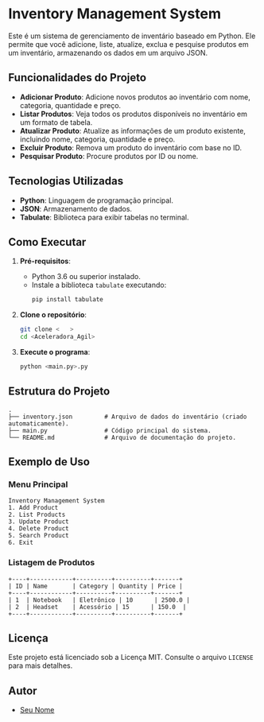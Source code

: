 # Inventory Management System

Este é um sistema de gerenciamento de inventário baseado em Python. Ele permite que você adicione, liste, atualize, exclua e pesquise produtos em um inventário, armazenando os dados em um arquivo JSON.

## Funcionalidades do Projeto

- **Adicionar Produto**: Adicione novos produtos ao inventário com nome, categoria, quantidade e preço.
- **Listar Produtos**: Veja todos os produtos disponíveis no inventário em um formato de tabela.
- **Atualizar Produto**: Atualize as informações de um produto existente, incluindo nome, categoria, quantidade e preço.
- **Excluir Produto**: Remova um produto do inventário com base no ID.
- **Pesquisar Produto**: Procure produtos por ID ou nome.

## Tecnologias Utilizadas

- **Python**: Linguagem de programação principal.
- **JSON**: Armazenamento de dados.
- **Tabulate**: Biblioteca para exibir tabelas no terminal.

## Como Executar

1. **Pré-requisitos**:
   - Python 3.6 ou superior instalado.
   - Instale a biblioteca `tabulate` executando:
     ```bash
     pip install tabulate
     ```

2. **Clone o repositório**:
   ```bash
   git clone <   >
   cd <Aceleradora_Agil>
   ```

3. **Execute o programa**:
   ```bash
   python <main.py>.py
   ```

## Estrutura do Projeto

```
.
├── inventory.json         # Arquivo de dados do inventário (criado automaticamente).
├── main.py                # Código principal do sistema.
└── README.md              # Arquivo de documentação do projeto.
```

## Exemplo de Uso

### Menu Principal
```plaintext
Inventory Management System
1. Add Product
2. List Products
3. Update Product
4. Delete Product
5. Search Product
6. Exit
```

### Listagem de Produtos
```plaintext
+----+------------+----------+----------+-------+
| ID | Name       | Category | Quantity | Price |
+----+------------+----------+----------+-------+
| 1  | Notebook   | Eletrônico | 10      | 2500.0 |
| 2  | Headset    | Acessório | 15      | 150.0  |
+----+------------+----------+----------+-------+
```


## Licença

Este projeto está licenciado sob a Licença MIT. Consulte o arquivo `LICENSE` para mais detalhes.

## Autor

- [Seu Nome](https://github.com/SeuPerfil)
